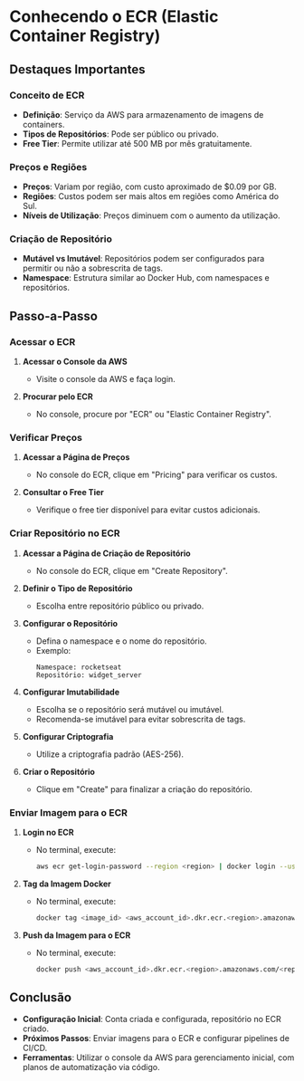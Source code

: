 # Conhecendo o ECR (Elastic Container Registry)

## Destaques Importantes

### Conceito de ECR

- **Definição**: Serviço da AWS para armazenamento de imagens de containers.
- **Tipos de Repositórios**: Pode ser público ou privado.
- **Free Tier**: Permite utilizar até 500 MB por mês gratuitamente.

### Preços e Regiões

- **Preços**: Variam por região, com custo aproximado de $0.09 por GB.
- **Regiões**: Custos podem ser mais altos em regiões como América do Sul.
- **Níveis de Utilização**: Preços diminuem com o aumento da utilização.

### Criação de Repositório

- **Mutável vs Imutável**: Repositórios podem ser configurados para permitir ou não a sobrescrita de tags.
- **Namespace**: Estrutura similar ao Docker Hub, com namespaces e repositórios.

## Passo-a-Passo

### Acessar o ECR

1. **Acessar o Console da AWS**

   - Visite o console da AWS e faça login.

2. **Procurar pelo ECR**
   - No console, procure por "ECR" ou "Elastic Container Registry".

### Verificar Preços

1. **Acessar a Página de Preços**

   - No console do ECR, clique em "Pricing" para verificar os custos.

2. **Consultar o Free Tier**
   - Verifique o free tier disponível para evitar custos adicionais.

### Criar Repositório no ECR

1. **Acessar a Página de Criação de Repositório**

   - No console do ECR, clique em "Create Repository".

2. **Definir o Tipo de Repositório**

   - Escolha entre repositório público ou privado.

3. **Configurar o Repositório**

   - Defina o namespace e o nome do repositório.
   - Exemplo:
     ```plaintext
     Namespace: rocketseat
     Repositório: widget_server
     ```

4. **Configurar Imutabilidade**

   - Escolha se o repositório será mutável ou imutável.
   - Recomenda-se imutável para evitar sobrescrita de tags.

5. **Configurar Criptografia**

   - Utilize a criptografia padrão (AES-256).

6. **Criar o Repositório**
   - Clique em "Create" para finalizar a criação do repositório.

### Enviar Imagem para o ECR

1. **Login no ECR**

   - No terminal, execute:
     ```sh
     aws ecr get-login-password --region <region> | docker login --username AWS --password-stdin <aws_account_id>.dkr.ecr.<region>.amazonaws.com
     ```

2. **Tag da Imagem Docker**

   - No terminal, execute:
     ```sh
     docker tag <image_id> <aws_account_id>.dkr.ecr.<region>.amazonaws.com/<repository_name>:<tag>
     ```

3. **Push da Imagem para o ECR**
   - No terminal, execute:
     ```sh
     docker push <aws_account_id>.dkr.ecr.<region>.amazonaws.com/<repository_name>:<tag>
     ```

## Conclusão

- **Configuração Inicial**: Conta criada e configurada, repositório no ECR criado.
- **Próximos Passos**: Enviar imagens para o ECR e configurar pipelines de CI/CD.
- **Ferramentas**: Utilizar o console da AWS para gerenciamento inicial, com planos de automatização via código.

